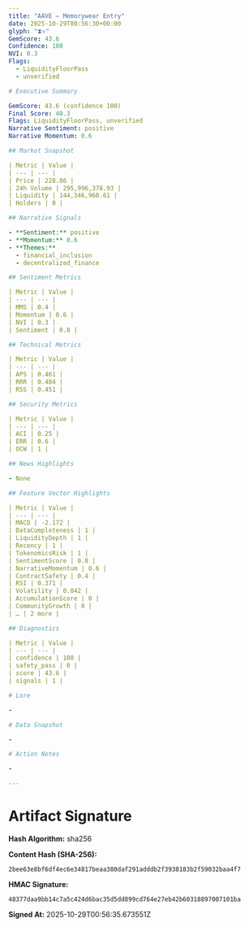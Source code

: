 ```yaml
---
title: "AAVE — Memorywear Entry"
date: 2025-10-29T00:56:30+00:00
glyph: "⧗⟡"
GemScore: 43.6
Confidence: 100
NVI: 0.3
Flags:
  - LiquidityFloorPass
  - unverified

# Executive Summary

GemScore: 43.6 (confidence 100)
Final Score: 40.3
Flags: LiquidityFloorPass, unverified
Narrative Sentiment: positive
Narrative Momentum: 0.6

## Market Snapshot

| Metric | Value |
| --- | --- |
| Price | 228.86 |
| 24h Volume | 295,996,378.93 |
| Liquidity | 144,346,960.61 |
| Holders | 0 |

## Narrative Signals

- **Sentiment:** positive
- **Momentum:** 0.6
- **Themes:**
  - financial_inclusion
  - decentralized_finance

## Sentiment Metrics

| Metric | Value |
| --- | --- |
| MMS | 0.4 |
| Momentum | 0.6 |
| NVI | 0.3 |
| Sentiment | 0.8 |

## Technical Metrics

| Metric | Value |
| --- | --- |
| APS | 0.461 |
| RRR | 0.484 |
| RSS | 0.451 |

## Security Metrics

| Metric | Value |
| --- | --- |
| ACI | 0.25 |
| ERR | 0.6 |
| OCW | 1 |

## News Highlights

- None

## Feature Vector Highlights

| Metric | Value |
| --- | --- |
| MACD | -2.172 |
| DataCompleteness | 1 |
| LiquidityDepth | 1 |
| Recency | 1 |
| TokenomicsRisk | 1 |
| SentimentScore | 0.8 |
| NarrativeMomentum | 0.6 |
| ContractSafety | 0.4 |
| RSI | 0.371 |
| Volatility | 0.042 |
| AccumulationScore | 0 |
| CommunityGrowth | 0 |
| … | 2 more |

## Diagnostics

| Metric | Value |
| --- | --- |
| confidence | 100 |
| safety_pass | 0 |
| score | 43.6 |
| signals | 1 |

# Lore

-

# Data Snapshot

-

# Action Notes

-

---
```


# Artifact Signature

**Hash Algorithm:** sha256

**Content Hash (SHA-256):**
```
2bee63e8bf6df4ec6e34817beaa380daf291adddb2f3938183b2f59032baa4f7
```

**HMAC Signature:**
```
48377daa9bb14c7a5c424d6bac35d5dd899cd764e27eb42b60318897007101ba
```

**Signed At:** 2025-10-29T00:56:35.673551Z
